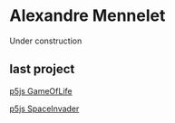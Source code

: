 # Alexandre Mennelet
Under construction

## last project
[p5js GameOfLife](https://amennelet.github.io/GameOfLife)

[p5js SpaceInvader](https://amennelet.github.io/SpaceInvader)